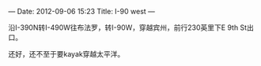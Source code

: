 —
Date: 2012-09-06 15:23
Title: I-90 west
—

沿I-390N转I-490W往布法罗，转I-90W，穿越宾州，前行230英里下E 9th St出口。

还好，还不至于要kayak穿越太平洋。